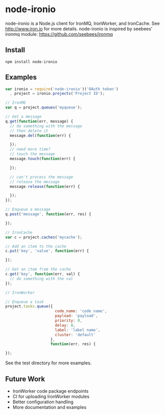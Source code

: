 # node-ironio 

node-ironio is a Node.js client for IronMQ, IronWorker, and IronCache. See http://www.iron.io
for more details. node-ironio is inspired by seebees' ironmq module: https://github.com/seebees/ironmq 

## Install
    npm install node-ironio

## Examples
```javascript
var ironio = require('node-ironio')('OAuth token')
  , project = ironio.projects('Project ID');

// IronMQ
var q = project.queues('myqueue');

// Get a message
q.get(function(err, message) {
  // do something with the message
  // then delete it
  message.del(function(err) {

  });
  // need more time?
  // touch the message
  message.touch(function(err) {

  });

  // can't process the message
  // release the message
  message.release(function(err) {

  });
});

// Enqueue a message
q.post('message', function(err, res) {

});

// IronCache
var c = project.caches('mycache');

// Add an item to the cache
c.put('key', 'value', function(err) {

});

// Get an item from the cache
c.get('key', function(err, val) {
  // do something with the val
});

// IronWorker

// Enqueue a task
project.tasks.queue({
                      code_name: 'code name',
                      payload: 'payload',
                      priority: 0,
                      delay: 0,
                      label: 'label name',
                      cluster: 'default'
                    },
                    function(err, res) {

});
```
See the test directory for more examples. 

## Future Work
* IronWorker code package endpoints
* CI for uploading IronWorker modules
* Better configuration handling 
* More documentation and examples
